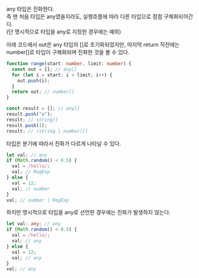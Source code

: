 any 타입은 진화한다.  
즉 맨 처음 타입은 any였을지라도, 실행흐름에 따라 다른 타입으로 점점 구체화되어간다.  
(단 명시적으로 타입을 any로 지정한 경우에는 예외)

아래 코드에서 out은 any 타입의 []로 초기화되었지만, 마지막 return 직전에는  
number[]로 타입이 구체화되며 진화한 것을 볼 수 있다.

```typescript
function range(start: number, limit: number) {
  const out = []; // any[]
  for (let i = start; i < limit; i++) {
    out.push(i);
  }
  return out; // number[]
}
```

```typescript
const result = []; // any[]
result.push("a");
result; // string[]
result.push(1);
result; // (string | number)[]
```

타입은 분기에 따라서 진화가 다르게 나타날 수 있다.

```typescript
let val; // any
if (Math.random() < 0.5) {
  val = /hello/;
  val; // RegExp
} else {
  val = 12;
  val; // number
}
val; // number | RegExp
```

하지만 명시적으로 타입을 any로 선언한 경우에는 진화가 발생하지 않는다.

```typescript
let val: any; // any
if (Math.random() < 0.5) {
  val = /hello/;
  val; // any
} else {
  val = 12;
  val; // any
}
val; // any
```

```typescript

```
